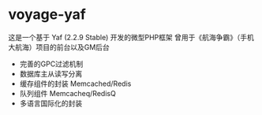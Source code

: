 voyage-yaf
==========
这是一个基于 Yaf (2.2.9 Stable) 开发的微型PHP框架
曾用于《航海争霸》（手机大航海）项目的前台以及GM后台

- 完善的GPC过滤机制
- 数据库主从读写分离
- 缓存组件的封装 Memcached/Redis
- 队列组件 Memcacheq/RedisQ
- 多语言国际化的封装
